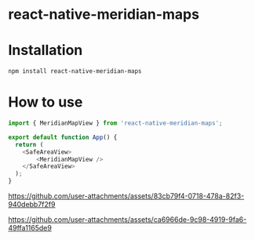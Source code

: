 # react-native-meridian-maps

# Installation
```
npm install react-native-meridian-maps
```

# How to use
```js
import { MeridianMapView } from 'react-native-meridian-maps';

export default function App() {
  return (
    <SafeAreaView>
        <MeridianMapView />
    </SafeAreaView>
  );
}

```

https://github.com/user-attachments/assets/83cb79f4-0718-478a-82f3-940debb7f2f9


https://github.com/user-attachments/assets/ca6966de-9c98-4919-9fa6-49ffa1165de9 

